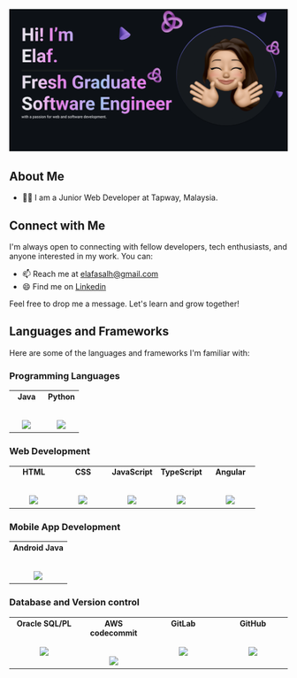 
<img src="./img/README banner.png">

## About Me
- 👩‍💼 I am a Junior Web Developer at Tapway, Malaysia.
  
## Connect with Me

I'm always open to connecting with fellow developers, tech enthusiasts, and anyone interested in my work. You can:

- 📫 Reach me at <a href="mailto:elafasalh@gmail.com">elafasalh@gmail.com</a><br>
- 😄 Find me on <a href="https://www.linkedin.com/in/elafaa/">Linkedin</a><br>

Feel free to drop me a message. Let's learn and grow together!

## Languages and Frameworks
Here are some of the languages and frameworks I'm familiar with:

### Programming Languages 
<table>
  <tbody>
    <tr valign="top">
      <td width="50%" align="center">     
        <span><b>Java</b></span><br><br><br>
        <img height="64px" src="https://cdn.svgporn.com/logos/java.svg">
      </td>
      <td width="50%" align="center">
        <span><b>Python</b></span><br><br><br>
        <img height="64px" src="https://cdn.svgporn.com/logos/python.svg">
      </td>
    </tr>
  </tbody>
</table>

      

### Web Development
<table>
  <tbody>
    <tr valign="top">
      <td width="20%" align="center">
        <span><b>HTML</b></span><br><br><br>
        <img height="64px" src="https://cdn.svgporn.com/logos/html-5.svg">
      </td>
      <td width="20%" align="center">
        <span><b>CSS</b></span><br><br><br>
        <img height="64px" src="https://cdn.svgporn.com/logos/css-3.svg">
      </td>
      <td width="20%" align="center">
        <span><b>JavaScript</b></span><br><br><br>
        <img height="64px" src="https://cdn.svgporn.com/logos/javascript.svg">
      </td>
      <td width="20%" align="center">
        <span><b>TypeScript</b></span><br><br><br>
        <img height="64px" src="https://cdn.svgporn.com/logos/typescript.svg">
      </td>
      <td width="20%" align="center">
        <span><b>Angular</b></span><br><br><br>
        <img height="64px" src="https://cdn.svgporn.com/logos/angular.svg">
      </td>
    </tr>
  </tbody>
</table>

### Mobile App Development 
<table>
  <tbody>
    <tr valign="top">
      <td width="100%" align="center">
        <span><b>Android Java</b></span><br><br><br>
        <img height="64px" src="https://cdn.svgporn.com/logos/android.svg">
      </td>
    </tr>
  </tbody>
</table>

### Database and Version control 
<table>
  <tbody>
    <tr valign="top">
      <td width="25%" align="center">
        <span><b>Oracle SQL/PL</b></span><br><br><br>
        <img height="64px" src="https://cdn.svgporn.com/logos/oracle.svg">
      </td>
      <td width="25%" align="center">
        <span><b>AWS codecommit</b></span><br><br><br>
        <img height="64px" src="https://cdn.svgporn.com/logos/aws-codecommit.svg">
      </td>
      <td width="25%" align="center">
        <span><b>GitLab</b></span><br><br><br>
        <img height="64px" src="https://cdn.svgporn.com/logos/gitlab.svg">
      </td>
      <td width="25%" align="center">
        <span><b>GitHub</b></span><br><br><br>
        <img height="64px" src="https://cdn.svgporn.com/logos/github.svg">
      </td>
    </tr>
  </tbody>
</table>

